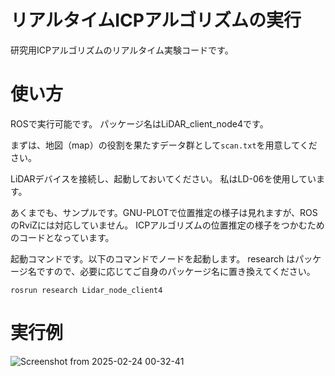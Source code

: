 # リアルタイムICPアルゴリズムの実行
研究用ICPアルゴリズムのリアルタイム実験コードです。
# 使い方
ROSで実行可能です。
パッケージ名はLiDAR_client_node4です。

まずは、地図（map）の役割を果たすデータ群として`scan.txt`を用意してください。

LiDARデバイスを接続し、起動しておいてください。
私はLD-06を使用しています。

あくまでも、サンプルです。GNU-PLOTで位置推定の様子は見れますが、ROSのRviZには対応していません。
ICPアルゴリズムの位置推定の様子をつかむためのコードとなっています。

起動コマンドです。以下のコマンドでノードを起動します。
research はパッケージ名ですので、必要に応じてご自身のパッケージ名に置き換えてください。
```
rosrun research Lidar_node_client4
```

# 実行例
![Screenshot from 2025-02-24 00-32-41](https://github.com/user-attachments/assets/7c0f2753-3732-4223-9609-5437f01882ac)

